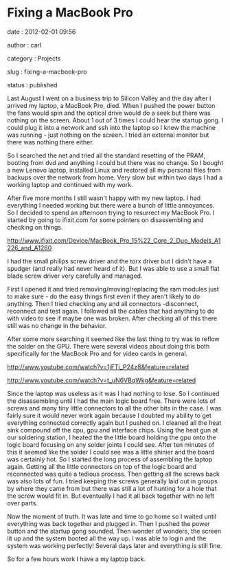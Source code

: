 Fixing a MacBook Pro
====================

date
:   2012-02-01 09:56

author
:   carl

category
:   Projects

slug
:   fixing-a-macbook-pro

status
:   published

Last August I went on a business trip to Silicon Valley and the day
after I arrived my laptop, a MacBook Pro, died. When I pushed the power
button the fans would spin and the optical drive would do a seek but
there was nothing on the screen. About 1 out of 3 times I could hear the
startup gong. I could plug it into a network and ssh into the laptop so
I knew the machine was running - just nothing on the screen. I tried an
external monitor but there was nothing there either.

So I searched the net and tried all the standard resetting of the PRAM,
booting from dvd and anything I could but there was no change. So I
bought a new Lenovo laptop, installed Linux and restored all my personal
files from backups over the network from home. Very slow but within two
days I had a working laptop and continued with my work.

After five more months I still wasn't happy with my new laptop. I had
everything I needed working but there were a bunch of little annoyances.
So I decided to spend an afternoon trying to resurrect my MacBook Pro. I
started by going to ifixit.com for some pointers on disassembling and
checking on things.

<http://www.ifixit.com/Device/MacBook_Pro_15%22_Core_2_Duo_Models_A1226_and_A1260>

I had the small philips screw driver and the torx driver but I didn't
have a spudger (and really had never heard of it). But I was able to use
a small flat blade screw driver very carefully and managed.

First I opened it and tried removing/moving/replacing the ram modules
just to make sure - do the easy things first even if they aren't likely
to do anything. Then I tried checking any and all connectors
-disconnect, reconnect and test again. I followed all the cables that
had anything to do with video to see if maybe one was broken. After
checking all of this there still was no change in the behavior.

After some more searching it seemed like the last thing to try was to
reflow the solder on the GPU. There were several videos about doing this
both specifically for the MacBook Pro and for video cards in general.

<http://www.youtube.com/watch?v=1jFTi_P24z8&feature=related>

<http://www.youtube.com/watch?v=t_uN6VBqWkg&feature=related>

Since the laptop was useless as it was I had nothing to lose. So I
continued the disassembling until I had the main logic board free. There
were lots of screws and many tiny little connectors to all the other
bits in the case. I was fairly sure it would never work again because I
doubted my ability to get everything connected correctly again but I
pushed on. I cleaned all the heat sink compound off the cpu, gpu and
interface chips. Using the heat gun at our soldering station, I heated
the the little board holding the gpu onto the logic board focusing on
any solder joints I could see. After ten minutes of this it seemed like
the solder I could see was a little shinier and the board was certainly
hot. So I started the long process of assembling the laptop again.
Getting all the little connectors on top of the logic board and
reconnected was quite a tedious process. Then getting all the screws
back was also lots of fun. I tried keeping the screws generally laid out
in groups by where they came from but there was still a lot of hunting
for a hole that the screw would fit in. But eventually I had it all back
together with no left over parts.

Now the moment of truth. It was late and time to go home so I waited
until everything was back together and plugged in. Then I pushed the
power button and the startup gong sounded. Then wonder of wonders, the
screen lit up and the system booted all the way up. I was able to login
and the system was working perfectly! Several days later and everything
is still fine.

So for a few hours work I have a my laptop back.

 
